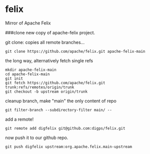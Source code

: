 # felix
Mirror of Apache Felix


###clone new copy of apache-felix project.


git clone: copies all remote branches...
```
git clone https://github.com/apache/felix.git apache-felix-main
```

the long way, alternatively fetch single refs
```
mkdir apache-felix-main
cd apache-felix-main
git init
git fetch https://github.com/apache/felix.git trunk:refs/remotes/origin/trunk
git checkout -b upstream origin/trunk
```

cleanup branch, make "main" the only content of repo
```
git filter-branch --subdirectory-filter main/ --
```
add a remote!
```
git remote add digfelix git@github.com:digps/felix.git
```

now push it to our github repo.
```
git push digfelix upstream:org.apache.felix.main-upstream
```
